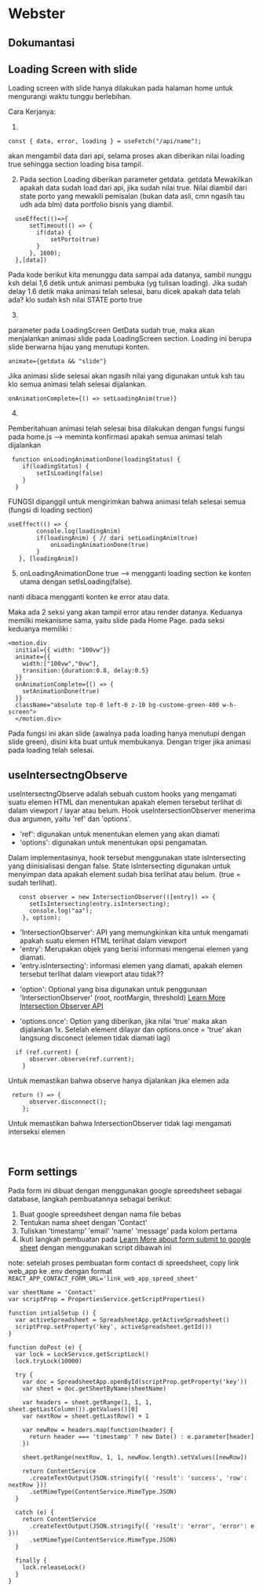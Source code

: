# Webster

## Dokumantasi

## Loading Screen with slide

Loading screen with slide hanya dilakukan pada halaman home untuk mengurangi waktu tunggu berlebihan.

Cara Kerjanya:

1.

```
const { data, error, loading } = useFetch("/api/name");
```

akan mengambil data dari api, selama proses akan diberikan nilai loading true sehingga section loading bisa tampil.

2. Pada section Loading diberikan parameter getdata. getdata Mewakilkan apakah data sudah load dari api, jika sudah nilai true. Nilai diambil dari state porto yang mewakili pemisalan (bukan data asli, cmn ngasih tau udh ada blm) data portfolio bisnis yang diambil.

```
  useEffect(()=>{
      setTimeout(() => {
        if(data) {
            setPorto(true)
        }
      }, 1600);
  },[data])

```

Pada kode berikut kita menunggu data sampai ada datanya, sambil nunggu ksh delai 1,6 detik untuk animasi pembuka (yg tulisan loading). Jika sudah delay 1.6 detik maka animasi telah selesai, baru dicek apakah data telah ada? klo sudah ksh nilai STATE porto true

3.

parameter pada LoadingScreen GetData sudah true, maka akan menjalankan animasi slide pada LoadingScreen section. Loading ini berupa slide berwarna hijau yang menutupi konten.

```
animate={getdata && "slide"}
```

Jika animasi slide selesai akan ngasih nilai yang digunakan untuk ksh tau klo semua animasi telah selesai dijalankan.

```
onAnimationComplete={() => setLoadingAnim(true)}
```

4.

Pemberitahuan animasi telah selesai bisa dilakukan dengan fungsi
fungsi pada home.js --> meminta konfirmasi apakah semua animasi telah dijalankan

```
 function onLoadingAnimationDone(loadingStatus) {
    if(loadingStatus) {
        setIsLoading(false)
    }
  }
```

FUNGSI dipanggil untuk mengirimkan bahwa animasi telah selesai semua
(fungsi di loading section)

```
useEffect(() => {
        console.log(loadingAnim)
        if(loadingAnim) { // dari setLoadingAnim(true)
            onLoadingAnimationDone(true)
        }
   }, [loadingAnim])
```

5.  onLoadingAnimationDone true --> mengganti loading section ke konten utama dengan setIsLoading(false).

nanti dibaca mengganti konten ke error atau data.

Maka ada 2 seksi yang akan tampil error atau render datanya. Keduanya memilki mekanisme sama, yaitu slide pada Home Page.
pada seksi keduanya memiliki :

```
<motion.div
  initial={{ width: "100vw"}}
  animate={{
    width:["100vw","0vw"],
    transition:{duration:0.8, delay:0.5}
  }}
  onAnimationComplete={() => {
    setAnimationDone(true)
  }}
  className="absolute top-0 left-0 z-10 bg-custome-green-400 w-h-screen">
  </motion.div>
```

Pada fungsi ini akan slide (awalnya pada loading hanya menutupi dengan slide green), disini kita buat untuk membukanya. Dengan triger jika animasi pada loading telah selesai.

## useIntersectngObserve

useIntersectngObserve adalah sebuah custom hooks yang mengamati suatu elemen HTML dan menentukan apakah elemen tersebut terlihat di dalam viewport / layar atau belum. Hook useIntersectionObserver menerima dua argumen, yaitu 'ref' dan 'options'.

- 'ref': digunakan untuk menentukan elemen yang akan diamati
- 'options': digunakan untuk menentukan opsi pengamatan.

Dalam implementasinya, hook tersebut menggunakan state isIntersecting yang diinisialisasi dengan false. State isIntersecting digunakan untuk menyimpan data apakah element sudah bisa terlihat atau belum. (true = sudah terlihat).

```
   const observer = new IntersectionObserver(([entry]) => {
      setIsIntersecting(entry.isIntersecting);
      console.log("aa");
    }, option);
```

- 'IntersectionObserver': API yang memungkinkan kita untuk mengamati apakah suatu elemen HTML terlihat dalam viewport
- 'entry': Merupakan objek yang berisi informasi mengenai elemen yang diamati.
- 'entry.isIntersecting': informasi elemen yang diamati, apakah elemen tersebut terlihat dalam viewport atau tidak??

* 'option': Optional yang bisa digunakan untuk penggunaan 'IntersectionObserver' (root, rootMargin, threshold) [Learn More Intersection Observer API](https://developer.mozilla.org/en-US/docs/Web/API/Intersection_Observer_API#creating_an_intersection_observer)

* 'options.once': Option yang diberikan, jika nilai 'true' maka akan dijalankan 1x. Setelah element dilayar dan options.once = 'true' akan langsung disconect (elemen tidak diamati lagi)

```
  if (ref.current) {
      observer.observe(ref.current);
    }
```

Untuk memastikan bahwa observe hanya dijalankan jika elemen ada

```
 return () => {
      observer.disconnect();
    };
```

Untuk memastikan bahwa IntersectionObserver tidak lagi mengamati interseksi elemen

<br/>

## Form settings

Pada form ini dibuat dengan menggunakan google spreedsheet sebagai database, langkah pembuatannya sebagai berikut:

1. Buat google spreedsheet dengan nama file bebas
2. Tentukan nama sheet dengan 'Contact'
3. Tuliskan 'timestamp' 'email' 'name' 'message' pada kolom pertama
4. Ikuti langkah pembuatan pada [Learn More about form submit to google sheet](https://github.com/jamiewilson/form-to-google-sheets) dengan menggunakan script dibawah ini

note: setelah proses pembuatan form contact di spreedsheet, copy link web_app ke .env dengan format `REACT_APP_CONTACT_FORM_URL='link_web_app_spreed_sheet'`

```
var sheetName = 'Contact'
var scriptProp = PropertiesService.getScriptProperties()

function intialSetup () {
  var activeSpreadsheet = SpreadsheetApp.getActiveSpreadsheet()
  scriptProp.setProperty('key', activeSpreadsheet.getId())
}

function doPost (e) {
  var lock = LockService.getScriptLock()
  lock.tryLock(10000)

  try {
    var doc = SpreadsheetApp.openById(scriptProp.getProperty('key'))
    var sheet = doc.getSheetByName(sheetName)

    var headers = sheet.getRange(1, 1, 1, sheet.getLastColumn()).getValues()[0]
    var nextRow = sheet.getLastRow() + 1

    var newRow = headers.map(function(header) {
      return header === 'timestamp' ? new Date() : e.parameter[header]
    })

    sheet.getRange(nextRow, 1, 1, newRow.length).setValues([newRow])

    return ContentService
      .createTextOutput(JSON.stringify({ 'result': 'success', 'row': nextRow }))
      .setMimeType(ContentService.MimeType.JSON)
  }

  catch (e) {
    return ContentService
      .createTextOutput(JSON.stringify({ 'result': 'error', 'error': e }))
      .setMimeType(ContentService.MimeType.JSON)
  }

  finally {
    lock.releaseLock()
  }
}
```
